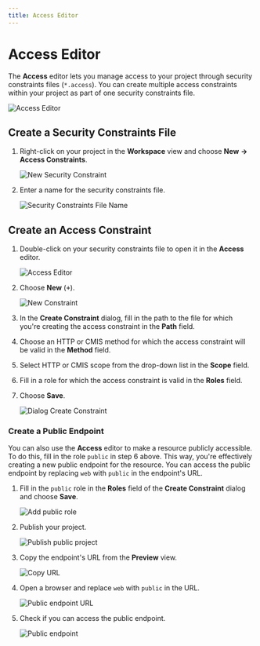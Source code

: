 ```yaml
---
title: Access Editor
---
```


Access Editor
===


The **Access** editor lets you manage access to your project through security constraints files (`*.access`). You can create multiple access constraints within your project as part of one security constraints file.  

![Access Editor](../../../images/accesseditor.png)

## Create a Security Constraints File 

1. Right-click on your project in the **Workspace** view and choose **New** **&rarr;** **Access Constraints**.

    ![New Security Constraint](../../../images/securityconstraint.png)

2. Enter a name for the security constraints file.

    ![Security Constraints File Name](../../../images/securityconstraint_name.png)



## Create an Access Constraint

1. Double-click on your security constraints file to open it in the **Access** editor.

    ![Access Editor](../../../images/access_editor1.png)

2. Choose **New** (<kbd>+</kbd>).

    ![New Constraint](../../../images/new_constraint.png)

3. In the **Create Constraint** dialog, fill in the path to the file for which you're creating the access constraint in the **Path** field.

4. Choose an HTTP or CMIS method for which the access constraint will be valid in the **Method** field.

5. Select HTTP or CMIS scope from the drop-down list in the **Scope** field.

6. Fill in a role for which the access constraint is valid in the **Roles** field.

7. Choose **Save**.

    ![Dialog Create Constraint](../../../images/dialog_create_constraint.png)


### Create a Public Endpoint

You can also use the **Access** editor to make a resource publicly accessible. To do this, fill in the role `public` in step 6 above. This way, you're effectively creating a new public endpoint for the resource. You can access the public endpoint by replacing `web` with `public` in the endpoint's URL.

1. Fill in the `public` role in the **Roles** field of the **Create Constraint** dialog and choose **Save**.

    ![Add public role](../../../images/public_role.png)

2. Publish your project.

    ![Publish public project](../../../images/public_role_publish.png)

3. Copy the endpoint's URL from the **Preview** view.

    ![Copy URL](../../../images/endpoint_URL.png)

4. Open a browser and replace `web` with `public` in the URL.

    ![Public endpoint URL](../../../images/public_endpoint_URL.png)

5. Check if you can access the public endpoint.

    ![Public endpoint](../../../images/public_endpoint.png)